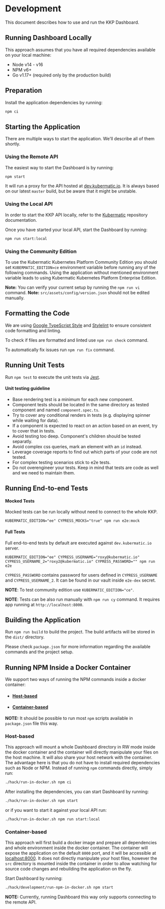 # Development

This document describes how to use and run the KKP Dashboard.

## Running Dashboard Locally

This approach assumes that you have all required dependencies available on your local machine:
- Node v14 - v16
- NPM v6+
- Go v1.17+ (required only by the production build)

## Preparation
Install the application dependencies by running:
```bash
npm ci
```

## Starting the Application

There are multiple ways to start the application. We'll describe all of them shortly.

### Using the Remote API
The easiest way to start the Dashboard is by running:
```bash
npm start
```

It will run a proxy for the API hosted at [dev.kubermatic.io](https://dev.kubermatic.io). 
It is always based on our latest `master` build, but be aware that it might be unstable.

### Using the Local API
In order to start the KKP API locally, refer to the [Kubermatic](https://github.com/kubermatic/kubermatic) repository
documentation. 

Once you have started your local API, start the Dashboard by running:
```bash
npm run start:local
```

### Using the Community Edition

To use the Kubermatic Kubernetes Platform Community Edition you should set `KUBERMATIC_EDITION=ce`
environment variable before running any of the following commands. Using the application without
mentioned environment variable leads to using Kubermatic Kubernetes Platform Enterprise Edition.

**Note:** You can verify your current setup by running the `npm run vi` command.
**Note:** `src/assets/config/version.json` should not be edited manually.

## Formatting the Code
We are using [Google TypeScript Style](https://github.com/google/ts-style) and
[Stylelint](https://github.com/stylelint/stylelint) to ensure consistent code formatting and linting.

To check if files are formatted and linted use `npm run check` command.

To automatically fix issues run `npm run fix` command.

## Running Unit Tests
Run `npm test` to execute the unit tests via [Jest](https://jestjs.io/).

#### Unit testing guideline
- Base rendering test is a minimum for each new component.
- Component tests should be located in the same directory as tested component and named `component.spec.ts`.
- Try to cover any conditional renders in tests (e.g. displaying spinner while waiting for data).
- If a component is expected to react on an action based on an event, try to cover that in tests.
- Avoid testing too deep. Component's children should be tested separatly.
- Avoid complex css queries, mark an element with an `id` instead.
- Leverage coverage reports to find out which parts of your code are not tested.
- For complex testing scenarios stick to e2e tests.
- Do not overengineer your tests. Keep in mind that tests are code as well and we need to maintain them.

## Running End-to-end Tests
#### Mocked Tests
Mocked tests can be run locally without need to connect to the whole KKP.

```
KUBERMATIC_EDITION="ee" CYPRESS_MOCKS="true" npm run e2e:mock
```

#### Full Tests
Full end-to-end tests by default are executed against `dev.kubermatic.io` server.

```
KUBERMATIC_EDITION="ee" CYPRESS_USERNAME="roxy@kubermatic.io" CYPRESS_USERNAME_2="roxy2@kubermatic.io" CYPRESS_PASSWORD="" npm run e2e
```

`CYPRESS_PASSWORD` contains password for users defined in `CYPRESS_USERNAME` and `CYPRESS_USERNAME_2`. It can be found
in our vault inside `e2e-dex` secret.

**NOTE**: To test community edition use `KUBERMATIC_EDITION="ce"`.

**NOTE**: Tests can be also run manually with `npm run cy` command. It requires app running at `http://localhost:8000`.

## Building the Application
Run `npm run build` to build the project. The build artifacts will be stored in the `dist/` directory.

Please check `package.json` for more information regarding the available commands and the project setup.

## Running NPM Inside a Docker Container

We support two ways of running the NPM commands inside a docker container:
- #### [Host-based](#host-based)
- #### [Container-based](#container-based)

**NOTE:** It should be possible to run most `npm` scripts available in `package.json` file this way.

### Host-based
This approach will mount a whole Dashboard directory in RW mode inside the docker container and
the container will directly manipulate your files on the host machine. It will also share your host network with the container. 
The advantage here is that you do not have to install required dependencies such as Node or NPM. Instead of running `npm` commands
directly, simply run:

```bash
./hack/run-in-docker.sh npm ci
```

After installing the dependencies, you can start Dashboard by running:
```bash
./hack/run-in-docker.sh npm start
```

or if you want to start it against your local API run:
```bash
./hack/run-in-docker.sh npm run start:local
```

### Container-based
This approach will first build a docker image and prepare all dependencies and whole environment inside the docker container.
The container will expose the application on the default `8000` port, and it will be accessible at [localhost:8000](http://localhost:8000).
It does not directly manipulate your host files, however the `src` directory is mounted inside the container in order to allow watching
for source code changes and rebuilding the application on the fly. 

Start Dashboard by running:
```bash
./hack/development/run-npm-in-docker.sh npm start
```

**NOTE:** Currently, running Dashboard this way only supports connecting to the remote API.

